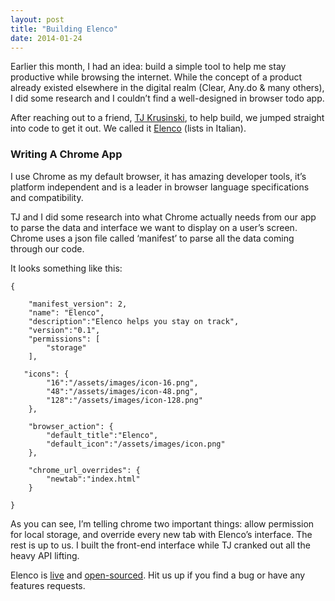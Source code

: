 ```yaml
---
layout: post
title: "Building Elenco"
date: 2014-01-24
---
```


Earlier this month, I had an idea: build a simple tool to help me stay productive while browsing the internet. While the concept of a product already existed elsewhere in the digital realm (Clear, Any.do &#38; many others), I did some research and I couldn’t find a well-designed in browser todo app.

After reaching out to a friend, [TJ Krusinski](https://twitter.com/TJkrusinski), to help build, we jumped straight into code to get it out. We called it [Elenco](http://drocarmo.com/elenco/) (lists in Italian).

### Writing A Chrome App

I use Chrome as my default browser, it has amazing developer tools, it’s platform independent and is a leader in browser language specifications and compatibility.

TJ and I did some research into what Chrome actually needs from our app to parse the data and interface we want to display on a user’s screen. Chrome uses a json file called ‘manifest’ to parse all the data coming through our code.

It looks something like this:

```
{

    "manifest_version": 2,
    "name": "Elenco",
    "description":"Elenco helps you stay on track",
    "version":"0.1",
    "permissions": [
        "storage"
    ],

   "icons": {
        "16":"/assets/images/icon-16.png",
        "48":"/assets/images/icon-48.png",
        "128":"/assets/images/icon-128.png"
    },

    "browser_action": {
        "default_title":"Elenco",
        "default_icon":"/assets/images/icon.png"
    },

    "chrome_url_overrides": {
        "newtab":"index.html"
    }

}
```

As you can see, I’m telling chrome two important things: allow permission for local storage, and override every new tab with Elenco’s interface. The rest is up to us. I built the front-end interface while TJ cranked out all the heavy API lifting.

Elenco is [live](http://goo.gl/doYTHi) and [open-sourced](https://github.com/drocarmo/elenco). Hit us up if you find a bug or have any features requests.
